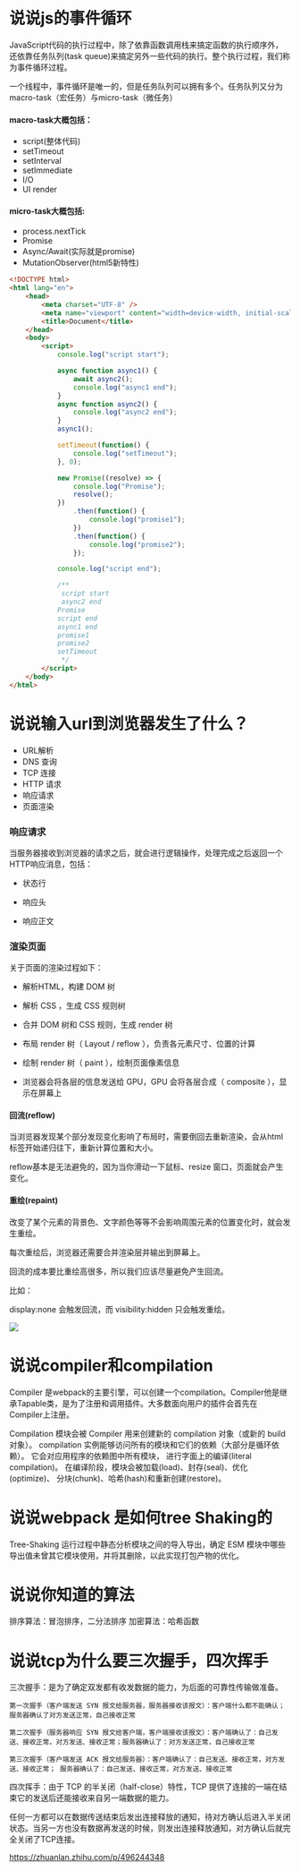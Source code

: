 # 说说js的事件循环

JavaScript代码的执行过程中，除了依靠函数调用栈来搞定函数的执行顺序外，还依靠任务队列(task queue)来搞定另外一些代码的执行。整个执行过程，我们称为事件循环过程。

一个线程中，事件循环是唯一的，但是任务队列可以拥有多个。任务队列又分为macro-task（宏任务）与micro-task（微任务）

#### macro-task大概包括：

- script(整体代码)
- setTimeout
- setInterval
- setImmediate
- I/O
- UI render


#### micro-task大概包括:

- process.nextTick
- Promise
- Async/Await(实际就是promise)
- MutationObserver(html5新特性)

```html
<!DOCTYPE html>
<html lang="en">
    <head>
        <meta charset="UTF-8" />
        <meta name="viewport" content="width=device-width, initial-scale=1.0" />
        <title>Document</title>
    </head>
    <body>
        <script>
            console.log("script start");

            async function async1() {
                await async2();
                console.log("async1 end");
            }
            async function async2() {
                console.log("async2 end");
            }
            async1();

            setTimeout(function() {
                console.log("setTimeout");
            }, 0);

            new Promise((resolve) => {
                console.log("Promise");
                resolve();
            })
                .then(function() {
                    console.log("promise1");
                })
                .then(function() {
                    console.log("promise2");
                });

            console.log("script end");

            /**
             script start
             async2 end
            Promise
            script end
            async1 end
            promise1
            promise2
            setTimeout
             */
        </script>
    </body>
</html>

```

# 说说输入url到浏览器发生了什么？

- URL解析
- DNS 查询
- TCP 连接
- HTTP 请求
- 响应请求
- 页面渲染

### 响应请求

当服务器接收到浏览器的请求之后，就会进行逻辑操作，处理完成之后返回一个HTTP响应消息，包括：

- 状态行

- 响应头

- 响应正文

### 渲染页面

关于页面的渲染过程如下：

- 解析HTML，构建 DOM 树

- 解析 CSS ，生成 CSS 规则树

- 合并 DOM 树和 CSS 规则，生成 render 树

- 布局 render 树（ Layout / reflow ），负责各元素尺寸、位置的计算

- 绘制 render 树（ paint ），绘制页面像素信息

- 浏览器会将各层的信息发送给 GPU，GPU 会将各层合成（ composite ），显示在屏幕上

#### 回流(reflow)
当浏览器发现某个部分发现变化影响了布局时，需要倒回去重新渲染，会从html标签开始递归往下，重新计算位置和大小。

reflow基本是无法避免的，因为当你滑动一下鼠标、resize 窗口，页面就会产生变化。

#### 重绘(repaint)

改变了某个元素的背景色、文字颜色等等不会影响周围元素的位置变化时，就会发生重绘。

每次重绘后，浏览器还需要合并渲染层并输出到屏幕上。

回流的成本要比重绘高很多，所以我们应该尽量避免产生回流。

比如：

display:none 会触发回流，而 visibility:hidden 只会触发重绘。

<p>
<img src="./img/1.jpg"  />
</p>

# 说说compiler和compilation

Compiler 是webpack的主要引擎，可以创建一个compilation。Compiler他是继承Tapable类，是为了注册和调用插件。大多数面向用户的插件会首先在Compiler上注册。

Compilation 模块会被 Compiler 用来创建新的 compilation 对象（或新的 build 对象）。 compilation 实例能够访问所有的模块和它们的依赖（大部分是循环依赖）。 它会对应用程序的依赖图中所有模块， 进行字面上的编译(literal compilation)。 在编译阶段，模块会被加载(load)、封存(seal)、优化(optimize)、 分块(chunk)、哈希(hash)和重新创建(restore)。


# 说说webpack 是如何tree Shaking的

Tree-Shaking 运行过程中静态分析模块之间的导入导出，确定 ESM 模块中哪些导出值未曾其它模块使用，并将其删除，以此实现打包产物的优化。


# 说说你知道的算法

 排序算法：冒泡排序，二分法排序
 加密算法：哈希函数

 # 说说tcp为什么要三次握手，四次挥手

 三次握手：是为了确定双发都有收发数据的能力，为后面的可靠性传输做准备。

 ```
第一次握手（客户端发送 SYN 报文给服务器，服务器接收该报文）：客户端什么都不能确认；服务器确认了对方发送正常，自己接收正常

第二次握手（服务器响应 SYN 报文给客户端，客户端接收该报文）：客户端确认了：自己发送、接收正常，对方发送、接收正常；服务器确认了：对方发送正常，自己接收正常

第三次握手（客户端发送 ACK 报文给服务器）：客户端确认了：自己发送、接收正常，对方发送、接收正常； 服务器确认了：自己发送、接收正常，对方发送、接收正常
 ```

 四次挥手：由于 TCP 的半关闭（half-close）特性，TCP 提供了连接的一端在结束它的发送后还能接收来自另一端数据的能力。

 任何一方都可以在数据传送结束后发出连接释放的通知，待对方确认后进入半关闭状态。当另一方也没有数据再发送的时候，则发出连接释放通知，对方确认后就完全关闭了TCP连接。

 https://zhuanlan.zhihu.com/p/496244348